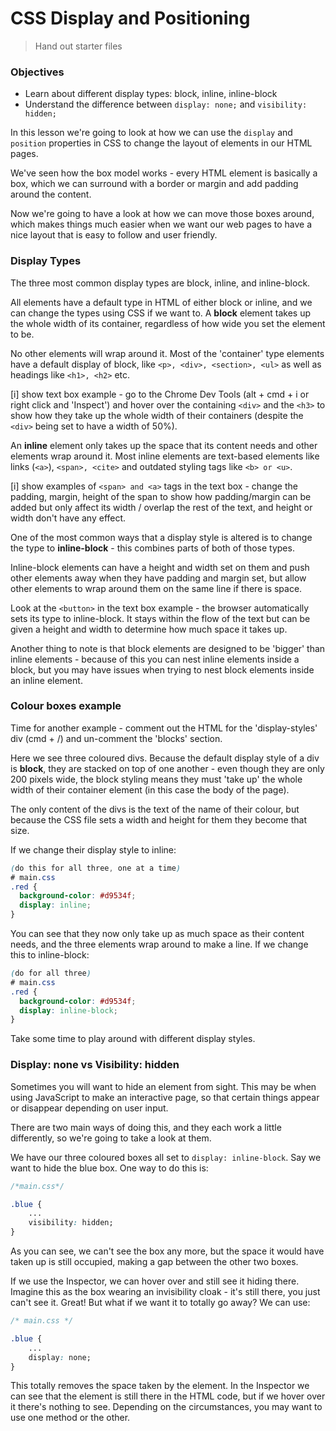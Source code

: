 # CSS Display and Positioning

> Hand out starter files

### Objectives
- Learn about different display types: block, inline, inline-block
- Understand the difference between ```display: none;``` and ```visibility: hidden;```

In this lesson we're going to look at how we can use the ```display``` and ```position``` properties in CSS to change the layout of elements in our HTML pages. 

We've seen how the box model works - every HTML element is basically a box, which we can surround with a border or margin and add padding around the content. 

Now we're going to have a look at how we can move those boxes around, which makes things much easier when we want our web pages to have a nice layout that is easy to follow and user friendly. 

### Display Types
The three most common display types are block, inline, and inline-block. 

All elements have a default type in HTML of either block or inline, and we can change the types using CSS if we want to. 
A __block__ element takes up the whole width of its container, regardless of how wide you set the element to be. 

No other elements will wrap around it. Most of the 'container' type elements have a default display of block, like ```<p>, <div>, <section>, <ul>``` as well as headings like ```<h1>, <h2>``` etc.

[i] show text box example - go to the Chrome Dev Tools (alt + cmd + i or right click and 'Inspect') and hover over the containing ```<div>``` and the ```<h3>``` to show how they take up the whole width of their containers (despite the ```<div>``` being set to have a width of 50%). 

An __inline__ element only takes up the space that its content needs and other elements wrap around it. Most inline elements are text-based elements like links (```<a>```), ```<span>, <cite>``` and outdated styling tags like ```<b> or <u>```. 

[i] show examples of ```<span> and <a>``` tags in the text box - change the padding, margin, height of the span to show how padding/margin can be added but only affect its width / overlap the rest of the text, and height or width don't have any effect. 
 
One of the most common ways that a display style is altered is to change the type to __inline-block__ - this combines parts of both of those types. 

Inline-block elements can have a height and width set on them and push other elements away when they have padding and margin set, but allow other elements to wrap around them on the same line if there is space. 

Look at the ```<button>``` in the text box example - the browser automatically sets its type to inline-block. It stays within the flow of the text but can be given a height and width to determine how much space it takes up.

Another thing to note is that block elements are designed to be 'bigger' than inline elements - because of this you can nest inline elements inside a block, but you may have issues when trying to nest block elements inside an inline element.

### Colour boxes example
Time for another example - comment out the HTML for the 'display-styles' div (cmd + /) and un-comment the 'blocks' section. 

Here we see three coloured divs. Because the default display style of a div is __block__, they are stacked on top of one another - even though they are only 200 pixels wide, the block styling means they must 'take up' the whole width of their container element (in this case the body of the page). 

The only content of the divs is the text of the name of their colour, but because the CSS file sets a width and height for them they become that size.

If we change their display style to inline:

```css
(do this for all three, one at a time)
# main.css
.red {
  background-color: #d9534f;
  display: inline;
}
```

You can see that they now only take up as much space as their content needs, and the three elements wrap around to make a line.
If we change this to inline-block:

```css
(do for all three)
# main.css
.red {
  background-color: #d9534f;
  display: inline-block;
}
```

Take some time to play around with different display styles. 

### Display: none vs Visibility: hidden
Sometimes you will want to hide an element from sight. This may be when using JavaScript to make an interactive page, so that certain things appear or disappear depending on user input. 

There are two main ways of doing this, and they each work a little differently, so we're going to take a look at them.

We have our three coloured boxes all set to ```display: inline-block```. Say we want to hide the blue box. One way to do this is:

```css
/*main.css*/

.blue {
    ...
    visibility: hidden;
}
```

As you can see, we can't see the box any more, but the space it would have taken up is still occupied, making a gap between the other two boxes. 

If we use the Inspector, we can hover over and still see it hiding there. Imagine this as the box wearing an invisibility cloak - it's still there, you just can't see it. Great! But what if we want it to totally go away? We can use:

```css
/* main.css */

.blue {
    ...
    display: none;
}
```

This totally removes the space taken by the element. In the Inspector we can see that the element is still there in the HTML code, but if we hover over it there's nothing to see. Depending on the circumstances, you may want to use one method or the other. 
